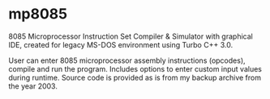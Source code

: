 # mp8085

8085 Microprocessor Instruction Set Compiler &amp; Simulator with graphical IDE, created for legacy MS-DOS environment using Turbo C++ 3.0.

User can enter 8085 microprocessor assembly instructions (opcodes), compile and run the program. Includes options to enter custom input values during runtime. Source code is provided as is from my backup archive from the year 2003.
